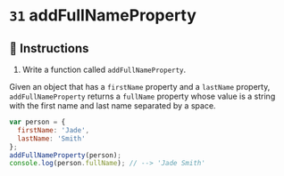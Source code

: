 # `31` addFullNameProperty

## 📝 Instructions

1. Write a function called `addFullNameProperty`.

Given an object that has a `firstName` property and a `lastName` property, `addFullNameProperty` returns a `fullName` property whose value is a string with the first name and last name separated by a space.

```Javascript
var person = {
  firstName: 'Jade',
  lastName: 'Smith'
};
addFullNameProperty(person);
console.log(person.fullName); // --> 'Jade Smith'
```